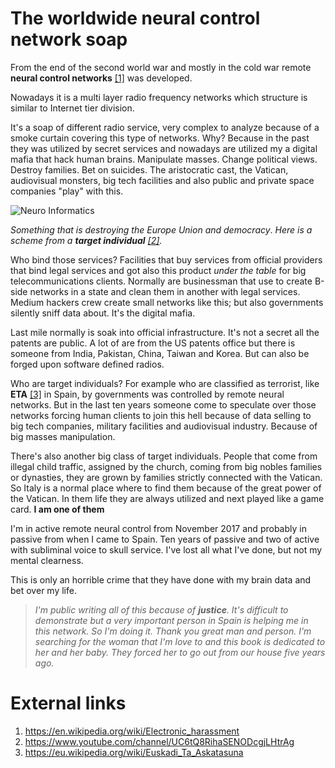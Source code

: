 # The worldwide neural control network soap

From the end of the second world war and mostly in the cold war remote **neural control networks** [[1]](https://en.wikipedia.org/wiki/Electronic_harassment) was developed. 

Nowadays it is a multi layer radio frequency networks which structure is similar to Internet tier division.

It's a soap of different radio service, very complex to analyze because of a smoke curtain covering this type of networks. Why? Because in the past they was utilized by secret services and nowadays are utilized my a digital mafia that hack human brains. Manipulate masses. Change political views. Destroy families. Bet on suicides. The aristocratic cast, the Vatican, audiovisual monsters, big tech facilities and also public and private space companies "play" with this. 

![Neuro Informatics](http://telecomlobby.com/Images/neuroinfo.jpg)

*Something that is destroying the Europe Union and democracy*. *Here is a scheme from a **target individual** [[2]](https://www.youtube.com/channel/UC6tQ8RihaSENODcgjLHtrAg).*

Who bind those services? Facilities that buy services from official providers that bind legal services and got also this product *under the table* for big telecommunications clients. Normally are businessman that use to create B-side networks in a state and clean them in another with legal services. Medium hackers crew create small networks like this; but also governments silently sniff data about. It's the digital mafia. 

Last mile normally is soak into official infrastructure. It's not a secret all the patents are public. A lot of are from the US patents office but there is someone from India, Pakistan, China, Taiwan and Korea. But can also be forged upon software defined radios.

Who are target individuals? For example who are classified as terrorist, like **ETA** [[3]](https://eu.wikipedia.org/wiki/Euskadi_Ta_Askatasuna) in Spain, by governments was controlled by remote neural networks. But in the last ten years someone come to speculate over those networks forcing human clients to join this hell because of data selling to big tech companies, military facilities and audiovisual industry. Because of big masses manipulation. 

There's also another big class of target individuals. People that come from illegal child traffic, assigned by the church, coming from big nobles families or dynasties, they are grown by families strictly connected with the Vatican. So Italy is a normal place where to find them because of the great power of the Vatican. In them life they are always utilized and next played like a game card. **I am one of them** 

I'm in active remote neural control from November 2017 and probably in passive from when I came to Spain. Ten years of passive and two of active with subliminal voice to skull service. I've lost all what I've done, but not my mental clearness. 

This is only an horrible crime that they have done with my brain data and bet over my life.

>  *I'm public writing all of this because of **justice**. It's difficult to demonstrate but a very important person in Spain is helping me in this network. So I'm doing it. Thank you great man and person. I'm searching for the woman that I'm love to and this book is dedicated to her and her baby. They forced her to go out from our house five years ago.*

# External links

1. https://en.wikipedia.org/wiki/Electronic_harassment
2. https://www.youtube.com/channel/UC6tQ8RihaSENODcgjLHtrAg
3. https://eu.wikipedia.org/wiki/Euskadi_Ta_Askatasuna
